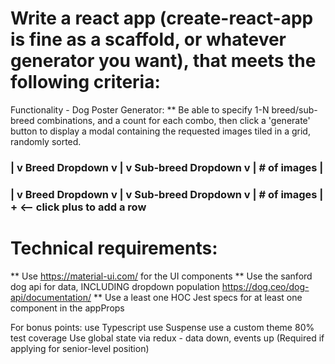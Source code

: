 
# Write a react app (create-react-app is fine as a scaffold, or whatever generator you want), that meets the following criteria:

Functionality - Dog Poster Generator:
** Be able to specify 1-N breed/sub-breed combinations, and a count for each combo, then click a 'generate' button to display a modal containing the requested images tiled in a grid, randomly sorted.

### | v Breed Dropdown v | v Sub-breed Dropdown v |  # of images | 
### | v Breed Dropdown v | v Sub-breed Dropdown v |  # of images | + <-- click plus to add a row

# Technical requirements:

** Use https://material-ui.com/ for the UI components
** Use the sanford dog api for data, INCLUDING dropdown population https://dog.ceo/dog-api/documentation/
** Use a least one HOC
Jest specs for at least one component in the appProps

For bonus points:
use Typescript
use Suspense
use a custom theme
80% test coverage
Use global state via redux - data down, events up (Required if applying for senior-level position)